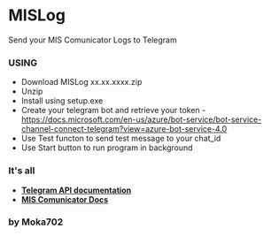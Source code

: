 # MISLog
Send your MIS Comunicator Logs to Telegram

### USING
 - Download MISLog xx.xx.xxxx.zip
 - Unzip
 - Install using setup.exe
 - Create your telegram bot and retrieve your token - https://docs.microsoft.com/en-us/azure/bot-service/bot-service-channel-connect-telegram?view=azure-bot-service-4.0
 - Use Test functon to send test message to your chat_id
 - Use Start button to run program in background
### It's all

- **[Telegram API documentation](https://core.telegram.org/)**
- **[MIS Comunicator Docs]( https://doc.sysdevmobile.com/miscommunicator/)**

### by Moka702
